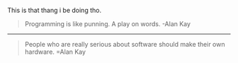 This is that thang i be doing tho.

> Programming is like punning. A play on words. -Alan Kay

---

> People who are really serious about software should make their own hardware. =Alan Kay

